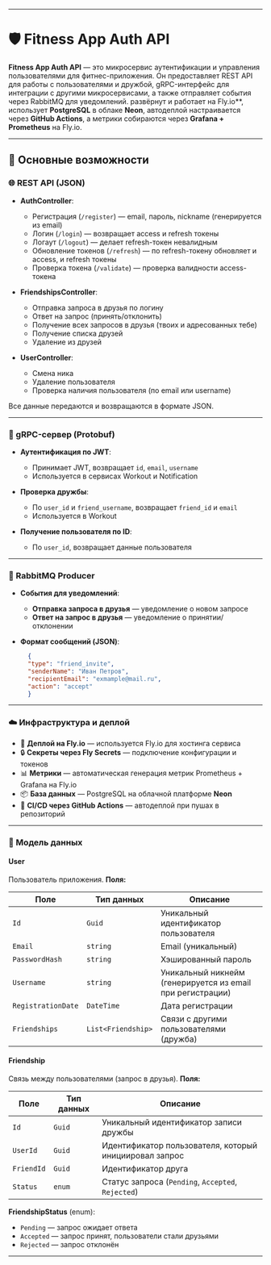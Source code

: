 
---

# 🛡️ Fitness App Auth API

**Fitness App Auth API** — это микросервис аутентификации и управления пользователями для фитнес-приложения. Он предоставляет REST API для работы с пользователями и дружбой, gRPC-интерфейс для интеграции с другими микросервисами, а также отправляет события через RabbitMQ для уведомлений. развёрнут и работает на Fly.io**, использует **PostgreSQL** в облаке **Neon**, автодеплой настраивается через **GitHub Actions**, а метрики собираются через **Grafana + Prometheus** на Fly.io.

---

## 🚀 Основные возможности

### 🌐 REST API (JSON)

* **AuthController**:

  * Регистрация (`/register`) — email, пароль, nickname (генерируется из email)
  * Логин (`/login`) — возвращает access и refresh токены
  * Логаут (`/logout`) — делает refresh-токен невалидным
  * Обновление токенов (`/refresh`) — по refresh-токену обновляет и access, и refresh токены
  * Проверка токена (`/validate`) — проверка валидности access-токена
* **FriendshipsController**:

  * Отправка запроса в друзья по логину
  * Ответ на запрос (принять/отклонить)
  * Получение всех запросов в друзья (твоих и адресованных тебе)
  * Получение списка друзей
  * Удаление из друзей
* **UserController**:

  * Смена ника
  * Удаление пользователя
  * Проверка наличия пользователя (по email или username)

Все данные передаются и возвращаются в формате JSON.

---

### 🔗 gRPC-сервер (Protobuf)

* **Аутентификация по JWT**:

  * Принимает JWT, возвращает `id`, `email`, `username`
  * Используется в сервисах Workout и Notification
* **Проверка дружбы**:

  * По `user_id` и `friend_username`, возвращает `friend_id` и `email`
  * Используется в Workout
* **Получение пользователя по ID**:

  * По `user_id`, возвращает данные пользователя

---

### 🐇 RabbitMQ Producer

* **События для уведомлений**:

  * **Отправка запроса в друзья** — уведомление о новом запросе
  * **Ответ на запрос в друзья** — уведомление о принятии/отклонении
* **Формат сообщений (JSON)**:

  ```json
    {
    "type": "friend_invite",
    "senderName": "Иван Петров",
    "recipientEmail": "exmample@mail.ru",
    "action": "accept"
    }
  ```

---

### ☁️ Инфраструктура и деплой

* 🚀 **Деплой на Fly.io** — используется Fly.io для хостинга сервиса
* 🔒 **Секреты через Fly Secrets** — подключение конфигурации и токенов
* 📊 **Метрики** — автоматическая генерация метрик Prometheus + Grafana на Fly.io
* 📦 **База данных** — PostgreSQL на облачной платформе **Neon**
* 🔄 **CI/CD через GitHub Actions** — автодеплой при пушах в репозиторий

---

### 👥 Модель данных

#### User

Пользователь приложения.
**Поля:**

| Поле               | Тип данных         | Описание                                                   |
| ------------------ | ------------------ | ---------------------------------------------------------- |
| `Id`               | `Guid`             | Уникальный идентификатор пользователя                      |
| `Email`            | `string`           | Email (уникальный)                                         |
| `PasswordHash`     | `string`           | Хэшированный пароль                                        |
| `Username`         | `string`           | Уникальный никнейм (генерируется из email при регистрации) |
| `RegistrationDate` | `DateTime`         | Дата регистрации                                           |
| `Friendships`      | `List<Friendship>` | Связи с другими пользователями (дружба)                    |

#### Friendship

Связь между пользователями (запрос в друзья).
**Поля:**

| Поле       | Тип данных | Описание                                               |
| ---------- | ---------- | ------------------------------------------------------ |
| `Id`       | `Guid`     | Уникальный идентификатор записи дружбы                 |
| `UserId`   | `Guid`     | Идентификатор пользователя, который инициировал запрос |
| `FriendId` | `Guid`     | Идентификатор друга                                    |
| `Status`   | `enum`     | Статус запроса (`Pending`, `Accepted`, `Rejected`)     |

**FriendshipStatus** (enum):

* `Pending` — запрос ожидает ответа
* `Accepted` — запрос принят, пользователи стали друзьями
* `Rejected` — запрос отклонён

---
